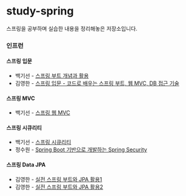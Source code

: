 # study-spring

스프링을 공부하며 실습한 내용을 정리해놓은 저장소입니다.

### 인프런

#### 스프링 입문

- 백기선 - [스프링 부트 개념과 활용](스프링-부트-개념과-활용)
- 김영한 - [스프링 입문 - 코드로 배우는 스프링 부트, 웹 MVC, DB 접근 기술](스프링-입문-스프링-부트)



#### 스프링 MVC

- 백기선 - [스프링 웹 MVC](스프링-웹-MVC)



#### 스프링 시큐리티

- 백기선 - [스프링 시큐리티](스프링-시큐리티)
- 정수원 - [Spring Boot 기반으로 개발하는 Spring Security](Spring-Boot-기반으로-개발하는-Spring-Security)



#### 스프링 Data JPA

- 김영한 - [실전 스프링 부트와 JPA 활용1](실전-스프링-부트와-JPA-활용1)
- 김영한 - [실전 스프링 부트와 JPA 활용2](실전-스프링-부트와-JPA-활용2)

